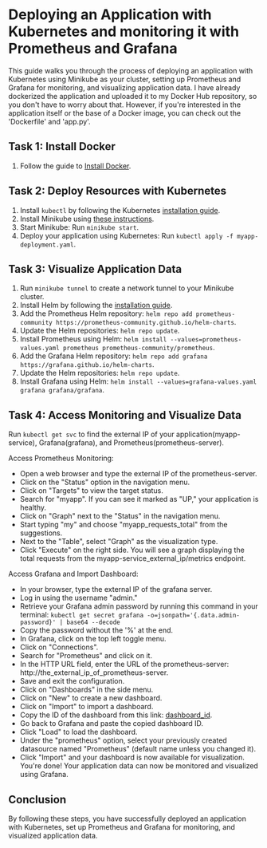 # Deploying an Application with Kubernetes and monitoring it with Prometheus and Grafana

This guide walks you through the process of deploying an application with Kubernetes using Minikube as your cluster, setting up Prometheus and Grafana for monitoring, and visualizing application data. I have already dockerized the application and uploaded it to my Docker Hub repository, so you don't have to worry about that. However, if you're interested in the application itself or the base of a Docker image, you can check out the 'Dockerfile' and 'app.py'.

## Task 1: Install Docker

1. Follow the guide to [Install Docker](https://petri.com/install-docker-ubuntu/).

## Task 2: Deploy Resources with Kubernetes

1. Install `kubectl` by following the Kubernetes [installation guide](https://kubernetes.io/docs/tasks/tools/).
2. Install Minikube using [these instructions](https://minikube.sigs.k8s.io/docs/start/).
3. Start Minikube: Run `minikube start`.
4. Deploy your application using Kubernetes: Run `kubectl apply -f myapp-deployment.yaml`.

## Task 3: Visualize Application Data

1. Run `minikube tunnel` to create a network tunnel to your Minikube cluster.
2. Install Helm by following the [installation guide](https://helm.sh/docs/intro/install/).
3. Add the Prometheus Helm repository: `helm repo add prometheus-community https://prometheus-community.github.io/helm-charts`.
4. Update the Helm repositories: `helm repo update`.
5. Install Prometheus using Helm: `helm install --values=prometheus-values.yaml prometheus prometheus-community/prometheus`.
6. Add the Grafana Helm repository: `helm repo add grafana https://grafana.github.io/helm-charts`.
7. Update the Helm repositories: `helm repo update`.
8. Install Grafana using Helm: `helm install --values=grafana-values.yaml grafana grafana/grafana`.

## Task 4: Access Monitoring and Visualize Data

Run `kubectl get svc` to find the external IP of your application(myapp-service), Grafana(grafana), and Prometheus(prometheus-server).

Access Prometheus Monitoring:
- Open a web browser and type the external IP of the prometheus-server.
- Click on the "Status" option in the navigation menu.
- Click on "Targets" to view the target status.
- Search for "myapp". If you can see it marked as "UP," your application is healthy.
- Click on "Graph" next to the "Status" in the navigation menu.
- Start typing "my" and choose "myapp_requests_total" from the suggestions.
- Next to the "Table", select "Graph" as the visualization type.
- Click "Execute" on the right side. You will see a graph displaying the total requests from the myapp-service_external_ip/metrics endpoint.

Access Grafana and Import Dashboard:
- In your browser, type the external IP of the grafana server.
- Log in using the username "admin."
- Retrieve your Grafana admin password by running this command in your terminal: `kubectl get secret grafana -o=jsonpath='{.data.admin-password}' | base64 --decode`
- Copy the password without the '%' at the end.
- In Grafana, click on the top left toggle menu.
- Click on "Connections".
- Search for "Prometheus" and click on it.
- In the HTTP URL field, enter the URL of the prometheus-server: http://the_external_ip_of_prometheus-server.
- Save and exit the configuration.
- Click on "Dashboards" in the side menu.
- Click on "New" to create a new dashboard.
- Click on "Import" to import a dashboard.
- Copy the ID of the dashboard from this link: [dashboard_id](https://grafana.com/grafana/dashboards/11663-k8s-cluster-metrics/).
- Go back to Grafana and paste the copied dashboard ID.
- Click "Load" to load the dashboard.
- Under the "prometheus" option, select your previously created datasource named "Prometheus" (default name unless you changed it).
- Click "Import" and your dashboard is now available for visualization.
You're done! Your application data can now be monitored and visualized using Grafana.

## Conclusion

By following these steps, you have successfully deployed an application with Kubernetes, set up Prometheus and Grafana for monitoring, and visualized application data.

